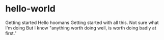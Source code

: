 # hello-world
Getting started
Hello hoomans 
Getting started with all this. 
Not sure what I'm doing
But I know "anything worth doing well, is worth doing badly at first." 
